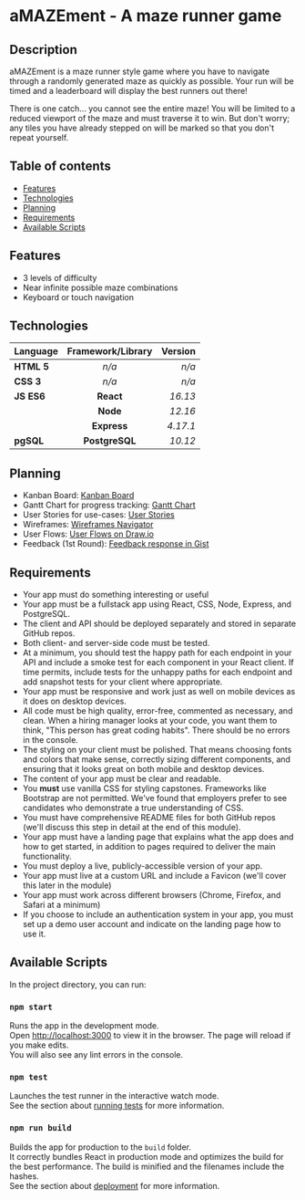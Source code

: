 # aMAZEment - A maze runner game

## Description
aMAZEment is a maze runner style game where you have to navigate through a randomly generated maze as quickly as possible. Your run will be timed and a leaderboard will display the best runners out there!

There is one catch... you cannot see the entire maze! You will be limited to a reduced viewport of the maze and must traverse it to win. But don't worry; any tiles you have already stepped on will be marked so that you don't repeat yourself.

## Table of contents

*  [Features](#features)
*  [Technologies](#technologies)
*  [Planning](#planning)
*  [Requirements](#requirements)
*  [Available Scripts](#available-scripts)
  
## Features
 - 3 levels of difficulty
 - Near infinite possible maze combinations
 - Keyboard or touch navigation

## Technologies
| Language | Framework/Library | Version |
| :--- | :---: | ---: |
| **HTML 5** | *n/a* | *n/a* |
| **CSS 3** | *n/a* | *n/a* |
| **JS ES6** | **React** | *16.13* |
| | **Node** | *12.16* |
| | **Express** | *4.17.1* |
| **pgSQL** | **PostgreSQL** | *10.12* |

## Planning
- Kanban Board: [Kanban Board](https://github.com/sinsys/amazement_client/projects/1)
- Gantt Chart for progress tracking: [Gantt Chart](https://docs.google.com/spreadsheets/d/1G_G0ksrQKUb6JlzIhDMscehSxYiok8L5uuWnNtSqWow/edit?usp=sharing)
- User Stories for use-cases: [User Stories](https://docs.google.com/spreadsheets/d/1G_G0ksrQKUb6JlzIhDMscehSxYiok8L5uuWnNtSqWow/edit#gid=253511204?usp=sharing)
- Wireframes: [Wireframes Navigator](https://sinsys.github.io/amazement_client/wireframes/index.html)
- User Flows: [User Flows on Draw.io](https://drive.google.com/file/d/186u-Wz0U53KK0lntC3kkYo8_H7HqwFfp/view?usp=sharing)
- Feedback (1st Round): [Feedback response in Gist](https://gist.github.com/sinsys/e27cdeb263a5455df61886512cb4ec7b)

## Requirements

- Your app must do something interesting or useful
- Your app must be a fullstack app using React, CSS, Node, Express, and PostgreSQL.
- The client and API should be deployed separately and stored in separate GitHub repos.
- Both client- and server-side code must be tested.
- At a minimum, you should test the happy path for each endpoint in your API and include a smoke test for each component in your React client. If time permits, include tests for the unhappy paths for each endpoint and add snapshot tests for your client where appropriate.
- Your app must be responsive and work just as well on mobile devices as it does on desktop devices.
- All code must be high quality, error-free, commented as necessary, and clean. When a hiring manager looks at your code, you want them to think, "This person has great coding habits". There should be no errors in the console.
- The styling on your client must be polished. That means choosing fonts and colors that make sense, correctly sizing different components, and ensuring that it looks great on both mobile and desktop devices.
- The content of your app must be clear and readable.
- You **must** use vanilla CSS for styling capstones. Frameworks like Bootstrap are not permitted. We've found that employers prefer to see candidates who demonstrate a true understanding of CSS.
- You must have comprehensive README files for both GitHub repos (we'll discuss this step in detail at the end of this module).
- Your app must have a landing page that explains what the app does and how to get started, in addition to pages required to deliver the main functionality.
- You must deploy a live, publicly-accessible version of your app.
- Your app must live at a custom URL and include a Favicon (we'll cover this later in the module)
- Your app must work across different browsers (Chrome, Firefox, and Safari at a minimum)
- If you choose to include an authentication system in your app, you must set up a demo user account and indicate on the landing page how to use it.

## Available Scripts
In the project directory, you can run:
### `npm start`
Runs the app in the development mode.<br />
Open [http://localhost:3000](http://localhost:3000) to view it in the browser.
The page will reload if you make edits.<br />
You will also see any lint errors in the console.
### `npm test`
Launches the test runner in the interactive watch mode.<br />
See the section about [running tests](https://facebook.github.io/create-react-app/docs/running-tests) for more information.
### `npm run build`
Builds the app for production to the `build` folder.<br />
It correctly bundles React in production mode and optimizes the build for the best performance.
The build is minified and the filenames include the hashes.<br />
See the section about [deployment](https://facebook.github.io/create-react-app/docs/deployment) for more information.